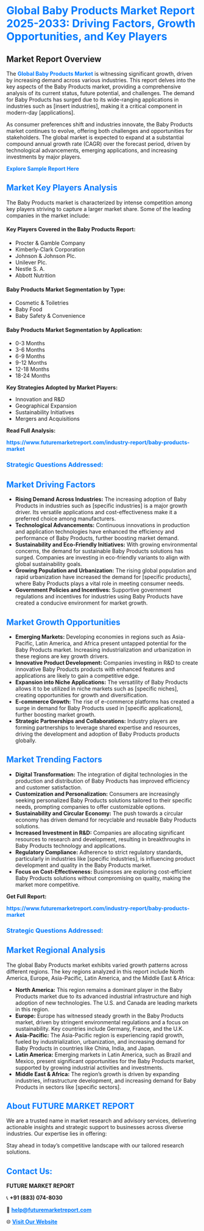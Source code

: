 <h1 style="color: #007BFF;">Global Baby Products Market Report 2025-2033: Driving Factors, Growth Opportunities, and Key Players</h1>

<section id="overview">
<h2>Market Report Overview</h2>
<p>The <a href="https://www.futuremarketreport.com/industry-report/baby-products-market" style="color: #007BFF; text-decoration: none;"><strong>Global Baby Products Market</strong></a> is witnessing significant growth, driven by increasing demand across various industries. This report delves into the key aspects of the Baby Products market, providing a comprehensive analysis of its current status, future potential, and challenges. The demand for Baby Products has surged due to its wide-ranging applications in industries such as [insert industries], making it a critical component in modern-day [applications].</p>
<p>As consumer preferences shift and industries innovate, the Baby Products market continues to evolve, offering both challenges and opportunities for stakeholders. The global market is expected to expand at a substantial compound annual growth rate (CAGR) over the forecast period, driven by technological advancements, emerging applications, and increasing investments by major players.</p>
</section>

<section id="overview">
<p><a href="https://www.futuremarketreport.com/request-sample/reportId=62492" style="color: #007BFF; text-decoration: none;"><strong>Explore Sample Report Here</strong></a></p>
</section>

<section id="key-players">
<h2 style="color: #007BFF;">Market Key Players Analysis</h2>
<p>The Baby Products market is characterized by intense competition among key players striving to capture a larger market share. Some of the leading companies in the market include:</p>
<h4>Key Players Covered in the Baby Products Report:</h4>
<ul><li>Procter &amp; Gamble Company</li><li>Kimberly-Clark Corporation</li><li>Johnson &amp; Johnson Plc.</li><li>Unilever Plc.</li><li>Nestle S. A.</li><li>Abbott Nutrition</li></ul>
<h4>Baby Products Market Segmentation by Type:</h4>
<ul><li>Cosmetic &amp; Toiletries</li><li>Baby Food</li><li>Baby Safety &amp; Convenience</li></ul>

<h4>Baby Products Market Segmentation by Application:</h4>
<ul><li>0-3 Months</li><li>3-6 Months</li><li>6-9 Months</li><li>9-12 Months</li><li>12-18 Months</li><li>18-24 Months</li></ul>
<p><strong>Key Strategies Adopted by Market Players:</strong></p>
<ul>
<li>Innovation and R&D</li>
<li>Geographical Expansion</li>
<li>Sustainability Initiatives</li>
<li>Mergers and Acquisitions</li>
</ul>
</section>

<section>
<p><strong>Read Full Analysis: </strong></p><a href="https://www.futuremarketreport.com/industry-report/baby-products-market" style="color: #007BFF; text-decoration: none;"><strong>https://www.futuremarketreport.com/industry-report/baby-products-market</strong></a>
<h3 style="color: #007BFF;">Strategic Questions Addressed:</h3>
</section>

<section id="driving-factors">
<h2 style="color: #007BFF;">Market Driving Factors</h2>
<ul>
<li><strong>Rising Demand Across Industries:</strong> The increasing adoption of Baby Products in industries such as [specific industries] is a major growth driver. Its versatile applications and cost-effectiveness make it a preferred choice among manufacturers.</li>
<li><strong>Technological Advancements:</strong> Continuous innovations in production and application technologies have enhanced the efficiency and performance of Baby Products, further boosting market demand.</li>
<li><strong>Sustainability and Eco-Friendly Initiatives:</strong> With growing environmental concerns, the demand for sustainable Baby Products solutions has surged. Companies are investing in eco-friendly variants to align with global sustainability goals.</li>
<li><strong>Growing Population and Urbanization:</strong> The rising global population and rapid urbanization have increased the demand for [specific products], where Baby Products plays a vital role in meeting consumer needs.</li>
<li><strong>Government Policies and Incentives:</strong> Supportive government regulations and incentives for industries using Baby Products have created a conducive environment for market growth.</li>
</ul>
</section>

<section id="growth-opportunities">
<h2 style="color: #007BFF;">Market Growth Opportunities</h2>
<ul>
<li><strong>Emerging Markets:</strong> Developing economies in regions such as Asia-Pacific, Latin America, and Africa present untapped potential for the Baby Products market. Increasing industrialization and urbanization in these regions are key growth drivers.</li>
<li><strong>Innovative Product Development:</strong> Companies investing in R&D to create innovative Baby Products products with enhanced features and applications are likely to gain a competitive edge.</li>
<li><strong>Expansion into Niche Applications:</strong> The versatility of Baby Products allows it to be utilized in niche markets such as [specific niches], creating opportunities for growth and diversification.</li>
<li><strong>E-commerce Growth:</strong> The rise of e-commerce platforms has created a surge in demand for Baby Products used in [specific applications], further boosting market growth.</li>
<li><strong>Strategic Partnerships and Collaborations:</strong> Industry players are forming partnerships to leverage shared expertise and resources, driving the development and adoption of Baby Products products globally.</li>
</ul>
</section>

<section id="trending-factors">
<h2 style="color: #007BFF;">Market Trending Factors</h2>
<ul>
<li><strong>Digital Transformation:</strong> The integration of digital technologies in the production and distribution of Baby Products has improved efficiency and customer satisfaction.</li>
<li><strong>Customization and Personalization:</strong> Consumers are increasingly seeking personalized Baby Products solutions tailored to their specific needs, prompting companies to offer customizable options.</li>
<li><strong>Sustainability and Circular Economy:</strong> The push towards a circular economy has driven demand for recyclable and reusable Baby Products solutions.</li>
<li><strong>Increased Investment in R&D:</strong> Companies are allocating significant resources to research and development, resulting in breakthroughs in Baby Products technology and applications.</li>
<li><strong>Regulatory Compliance:</strong> Adherence to strict regulatory standards, particularly in industries like [specific industries], is influencing product development and quality in the Baby Products market.</li>
<li><strong>Focus on Cost-Effectiveness:</strong> Businesses are exploring cost-efficient Baby Products solutions without compromising on quality, making the market more competitive.</li>
</ul>
</section>

<section>
<p><strong>Get Full Report: </strong></p><a href="https://www.futuremarketreport.com/industry-report/baby-products-market" style="color: #007BFF; text-decoration: none;"><strong>https://www.futuremarketreport.com/industry-report/baby-products-market</strong></a>
<h3 style="color: #007BFF;">Strategic Questions Addressed:</h3>
</section>


<section id="regional-analysis">
<h2 style="color: #007BFF;">Market Regional Analysis</h2>
<p>The global Baby Products market exhibits varied growth patterns across different regions. The key regions analyzed in this report include North America, Europe, Asia-Pacific, Latin America, and the Middle East & Africa:</p>
<ul>
<li><strong>North America:</strong> This region remains a dominant player in the Baby Products market due to its advanced industrial infrastructure and high adoption of new technologies. The U.S. and Canada are leading markets in this region.</li>
<li><strong>Europe:</strong> Europe has witnessed steady growth in the Baby Products market, driven by stringent environmental regulations and a focus on sustainability. Key countries include Germany, France, and the U.K.</li>
<li><strong>Asia-Pacific:</strong> The Asia-Pacific region is experiencing rapid growth, fueled by industrialization, urbanization, and increasing demand for Baby Products in countries like China, India, and Japan.</li>
<li><strong>Latin America:</strong> Emerging markets in Latin America, such as Brazil and Mexico, present significant opportunities for the Baby Products market, supported by growing industrial activities and investments.</li>
<li><strong>Middle East & Africa:</strong> The region’s growth is driven by expanding industries, infrastructure development, and increasing demand for Baby Products in sectors like [specific sectors].</li>
</ul>
</section>

<footer>
<h2 style="color: #007BFF;">About FUTURE MARKET REPORT</h2>
<p>We are a trusted name in market research and advisory services, delivering actionable insights and strategic support to businesses across diverse industries. Our expertise lies in offering:</p>

<p>Stay ahead in today’s competitive landscape with our tailored research solutions.</p>

<h2 style="color: #007BFF;">Contact Us:</h2>
<p><strong>FUTURE MARKET REPORT</strong></p>
<p>📞 <strong>+91 (883) 074-8030</strong></p>
<p>📧 <strong><a href="mailto:help@futuremarketreport.com" style="color: #007BFF;">help@futuremarketreport.com</a></strong></p>
<p>🌐 <strong><a href="https://www.futuremarketreport.com/" style="color: #007BFF;">Visit Our Website</a></strong></p>
</footer>